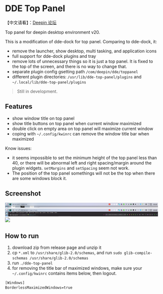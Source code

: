 # DDE Top Panel

【中文请看】：[Deepin 论坛](https://bbs.deepin.org/forum.php?mod=viewthread&tid=195128&extra=)

Top panel for deepin desktop environment v20.

This is a modification of dde-dock for top panel. Comparing to dde-dock, it:
* remove the launcher, show desktop, multi tasking, and application icons
* full support for dde-dock plugins and tray
* remove lots of unnecessary things so it is just a top panel. It is fixed to the top of the screen, and there is no way to change that.
* separate plugin config gsetting path `/com/deepin/dde/toppanel`
* different plugin directories: `/usr/lib/dde-top-panel/plugins` and `~/.local/lib/dde-top-panel/plugins`

> Still in development.

## Features

* show window title on top panel
* show title buttons on top panel when current window maximized
* double click on empty area on top panel will maximize current window
* coping with `~/.config/kwinrc` can remove the window title bar when maximized


Know issues:
* it seems impossible to set the minimum height of the top panel less than 40, or there will be abnormal left and right spacing/margin around the plugin widgets. `setMargins` and `setSpacing` seem not work.
* The position of the top panel somethings will not be the top when there are some windows block it.

## Screenshot

![](./screenshots/toppanel1.png)
![](./screenshots/toppanel2.png)
![](./screenshots/demo.gif)

## How to run

1. download zip from release page and unzip it
1. cp `*.xml` to `/usr/share/glib-2.0/schemas`, and run `sudo glib-compile-schemas /usr/share/glib-2.0/schemas`
2. run `./dde-top-panel`
3. for removing the title bar of maximized windows, make sure your `~/.config/kwinrc` contains items below, then logout.
```shell script
[Windows]
BorderlessMaximizedWindows=true
```
